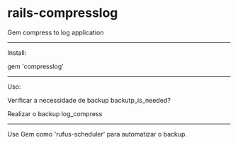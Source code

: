rails-compresslog
=================

Gem compress to log application

-----------------------

Install:

gem 'compresslog'

-----------------------

Uso:

Verificar a necessidade de backup
backutp_is_needed?

Realizar o backup
log_compress

---------------------

Use Gem como 'rufus-scheduler' para automatizar o backup.



